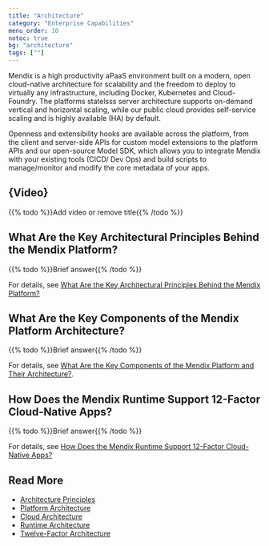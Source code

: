 ```yaml
---
title: "Architecture"
category: "Enterprise Capabilities"
menu_order: 10
notoc: true
bg: "architecture"
tags: [""]
---
```


Mendix is a high productivity aPaaS environment built on a modern, open cloud-native architecture for scalability and the freedom to deploy to virtually any infrastructure, including Docker, Kubernetes and Cloud-Foundry. The platforms statelsss server architecture supports on-demand vertical and horizontal scaling, while our public cloud provides self-service scaling and is highly available (HA) by default.

Openness and extensibility hooks are available across the platform, from the client and server-side APIs for custom model extensions to the platform APIs and our open-source Model SDK, which allows you to integrate Mendix with your existing tools (CICD/ Dev Ops) and build scripts to manage/monitor and modify the core metadata of your apps.

## {Video}

{{% todo %}}Add video or remove title{{% /todo %}}

## What Are the Key Architectural Principles Behind the Mendix Platform?

{{% todo %}}Brief answer{{% /todo %}}

For details, see [What Are the Key Architectural Principles Behind the Mendix Platform?](architecture-principles#key-principles)

## What Are the Key Components of the Mendix Platform Architecture?

{{% todo %}}Brief answer{{% /todo %}}

For details, see [What Are the Key Components of the Mendix Platform and Their Architecture?](architecture-platform#key-components).

## How Does the Mendix Runtime Support 12-Factor Cloud-Native Apps?

{{% todo %}}Brief answer{{% /todo %}}

For details, see [How Does the Mendix Runtime Support 12-Factor Cloud-Native Apps?](architecture-12-factor#12-factor)

## Read More

* [Architecture Principles](architecture-principles)
* [Platform Architecture](architecture-platform)
* [Cloud Architecture](architecture-cloud)
* [Runtime Architecture](architecture-runtime)
* [Twelve-Factor Architecture](architecture-12-factor)
